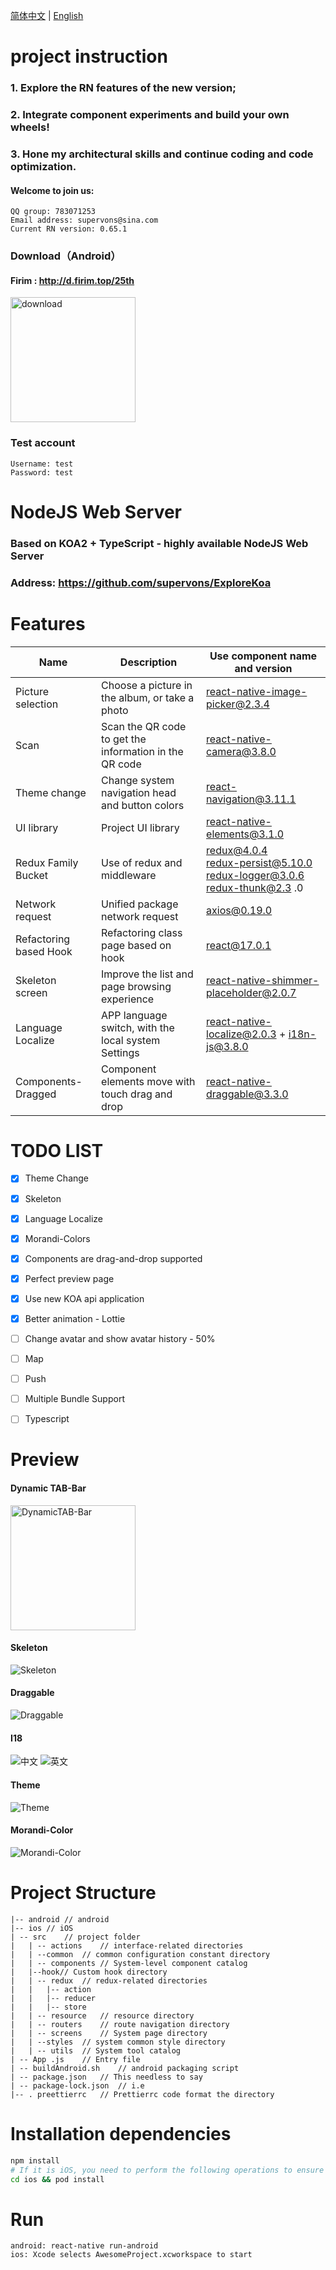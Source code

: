 [简体中文](./README.md) | [English](./README_EN.md)

# project instruction
### 1. Explore the RN features of the new version;
### 2. Integrate component experiments and build your own wheels!
### 3. Hone my architectural skills and continue coding and code optimization.
#### Welcome to join us:
    QQ group: 783071253
    Email address: supervons@sina.com
    Current RN version: 0.65.1

### Download（Android）
#### Firim : http://d.firim.top/25th
<img src="./preview/download-apk.png" alt="download" style="height: 200px;" align="center"/>

### Test account

    Username: test
    Password: test

# NodeJS Web Server 
### Based on KOA2 + TypeScript - highly available NodeJS Web Server
### Address: https://github.com/supervons/ExploreKoa

# Features

| Name | Description | Use component name and version |
| ------------- | -------------------------------- | ------------------------------------------------------------ |
| Picture selection | Choose a picture in the album, or take a photo | react-native-image-picker@2.3.4 |
| Scan | Scan the QR code to get the information in the QR code | react-native-camera@3.8.0 |
| Theme change | Change system navigation head and button colors | react-navigation@3.11.1 |
| UI library | Project UI library | react-native-elements@3.1.0 |
| Redux Family Bucket | Use of redux and middleware | redux@4.0.4<br />redux-persist@5.10.0<br />redux-logger@3.0.6<br />redux-thunk@2.3 .0 |
| Network request | Unified package network request | axios@0.19.0 |
| Refactoring based Hook | Refactoring class page based on hook | react@17.0.1 |
| Skeleton screen | Improve the list and page browsing experience | react-native-shimmer-placeholder@2.0.7 |
| Language Localize | APP language switch, with the local system Settings | react-native-localize@2.0.3 + i18n-js@3.8.0 |
| Components-Dragged | Component elements move with touch drag and drop | react-native-draggable@3.3.0 |

# TODO LIST

- [x] Theme Change
- [x] Skeleton
- [x] Language Localize
- [x] Morandi-Colors
- [x] Components are drag-and-drop supported
- [x] Perfect preview page
- [x] Use new KOA api application
- [x] Better animation - Lottie
- [ ] Change avatar and show avatar history - 50%
- [ ] Map
- [ ] Push
- [ ] Multiple Bundle Support
- [ ] Typescript


# Preview
#### Dynamic TAB-Bar
<img src="./preview/dynamic-tab.gif" alt="DynamicTAB-Bar" style="height: 200px;" align="center"/>

#### Skeleton
<img src="./preview/skeleton.gif" alt="Skeleton" align="center"/>

#### Draggable
<img src="./preview/draggable.gif" alt="Draggable" align="center"/>

#### I18
<img src="./preview/zh-setting.png" alt="中文" align="center"/> <img src="./preview/en-setting.png" alt="英文" align="center"/>

#### Theme
<img src="./preview/change-theme.gif" alt="Theme" align="center"/>

#### Morandi-Color
<img src="./preview/morandi.png" alt="Morandi-Color" align="center"/>

# Project Structure

```
|-- android	// android
|-- ios	// iOS
| -- src	// project folder
|   | -- actions	// interface-related directories
|   | --common	// common configuration constant directory
|   | -- components	// System-level component catalog
|   |--hook// Custom hook directory
|   | -- redux	// redux-related directories
|   |   |-- action
|   |   |-- reducer
|   |   |-- store
|   | -- resource	// resource directory
|   | -- routers	// route navigation directory
|   | -- screens	// System page directory
|   | --styles	// system common style directory
|   | -- utils	// System tool catalog
| -- App .js	// Entry file
| -- buildAndroid.sh	// android packaging script
| -- package.json	// This needless to say
| -- package-lock.json	// i.e
|-- . preettierrc	// Prettierrc code format the directory
```

# Installation dependencies

```sh
npm install
# If it is iOS, you need to perform the following operations to ensure that the network is unblocked
cd ios && pod install
```

# Run

    android: react-native run-android
    ios: Xcode selects AwesomeProject.xcworkspace to start
